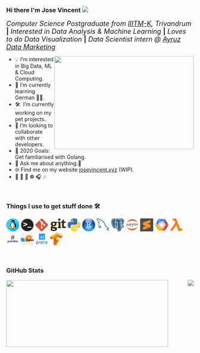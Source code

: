 ### Hi there I'm Jose Vincent <img src="https://media.giphy.com/media/hvRJCLFzcasrR4ia7z/giphy.gif" width="25px"> 

 <font size="4.5">_Computer Science Postgraduate from [IIITM-K](https://www.iiitmk.ac.in/), Trivandrum_ **|** _Interested in Data Analysis & Machine Learning_ **|** _Loves to do Data Visualization_ **|** _Data Scientist intern @ [Ayruz Data Marketing](https://ayruz.com/)_</font>

<img align="right" height="250" width="375" alt="" src="https://i.giphy.com/media/l46Cy1rHbQ92uuLXa/giphy.gif" />

- :bulb: I’m interested in Big Data, ML & Cloud Computing.
- 🌱 I’m currently learning German 🤷‍♂️.
- 🛠 &nbsp;I’m currently working on my pet projects.
- 👯 I’m looking to collaborate with other developers.
- 🥅 2020 Goals: Get familiarised with Golang.
- 💬 Ask me about anything.🤝
- 🌐 Find me on my website [josevincent.xyz](https://www.josevincent.xyz) (WIP).
- :yellow_heart: :bicyclist:  :book:  :soccer:  :headphones:  :notes:

 <br />

### Things I use to get stuff done 🛠️

<code><img height="35" src="https://github.com/jose-vincent/jose-vincent/blob/main/assests/linux.png?raw=true" alt="linux"></code>
<code><img height="35" src="https://github.com/jose-vincent/jose-vincent/blob/main/assests/terminal.png?raw=true" alt="Terminal"></code>
<code><img height="35" src="https://raw.githubusercontent.com/jose-vincent/jose-vincent/51df67d8496316dbd9dc10ff491866f9d55159cf/assests/git.svg" alt="git"></code>
<code><img height="35" src="https://raw.githubusercontent.com/jose-vincent/jose-vincent/51df67d8496316dbd9dc10ff491866f9d55159cf/assests/python.svg" alt="Python"></code>
<code><img height="35" src="https://github.com/jose-vincent/jose-vincent/blob/main/assests/Copyright-Symbol-R-Free-Download-PNG.png?raw=true" alt="R"></code>
<code><img height="35" src="https://raw.githubusercontent.com/jose-vincent/jose-vincent/51df67d8496316dbd9dc10ff491866f9d55159cf/assests/mysql.svg" alt="MySQL"></code>
<code><img height="35" src="https://github.com/jose-vincent/jose-vincent/blob/main/assests/PostgreSQL_logo.3colors.120x120.png?raw=true" alt="PostgreSQL"></code>
<code><img height="35" src="https://github.com/jose-vincent/jose-vincent/blob/main/assests/clipart2501985.png?raw=true" alt="Jupyter NoteBook"></code>
<code><img height="35" src="https://raw.githubusercontent.com/jose-vincent/jose-vincent/51df67d8496316dbd9dc10ff491866f9d55159cf/assests/sublime-text.svg" alt="sublime-text"></code>
<code><img height="35" src="https://github.com/jose-vincent/jose-vincent/blob/main/assests/gcp.png?raw=true" alt="GCP"></code>
<code><img height="35" src="https://github.com/jose-vincent/jose-vincent/blob/main/assests/lambda.png?raw=true" alt="AWS Lambda"></code>
<code><img height="35" src="https://github.com/jose-vincent/jose-vincent/blob/main/assests/pandas-logo-300.png?raw=true" alt="pandas"></code>
<code><img height="35" src="https://github.com/jose-vincent/jose-vincent/blob/main/assests/scikitlearn.png?raw=true" alt="scikit learn"></code>
<code><img height="35" src="https://github.com/jose-vincent/jose-vincent/blob/main/assests/plotly-logo-01-square.png?raw=true" alt="AWS Lambda"></code>
<code><img height="35" src="https://github.com/jose-vincent/jose-vincent/blob/main/assests/tf.png?raw=true" alt="TensorFlow"></code>

<br />

### GitHub Stats

<a><img align="left"  height="180em" width="435em" src="https://github-readme-stats.vercel.app/api?username=jose-vincent&show_icons=true&hide_border=true&theme=chartreuse-dark&layout=compact" /></a>
<a><img align="right" height="180em" src="https://github-readme-stats.vercel.app/api/top-langs/?username=jose-vincent&show_icons=true&hide_border=true&layout=compact&langs_count=8&theme=chartreuse-dark"/></a>


